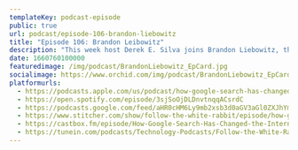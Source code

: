 ```yaml
---
templateKey: podcast-episode
public: true
url: podcast/episode-106-brandon-liebowitz
title: "Episode 106: Brandon Leibowitz"
description: "This week host Derek E. Silva joins Brandon Liebowitz, the Founder of SEO Optimizers, a full service digital marketing agency. We dive into how Google search really works, keyword optimization, and how it has shaped the Internet."
date: 1660760100000
featuredimage: /img/podcast/BrandonLiebowitz_EpCard.jpg
socialimage: https://www.orchid.com/img/podcast/BrandonLiebowitz_EpCard.jpg
platformurls:
  - https://podcasts.apple.com/us/podcast/how-google-search-has-changed-the-internet-with/id1516705670?i=1000577222059
  - https://open.spotify.com/episode/3sjSoOjDLDnvtnqqACsrdC
  - https://podcasts.google.com/feed/aHR0cHM6Ly9mb2xsb3d0aGV3aGl0ZXJhYmJpdC5saWJzeW4uY29tL3Jzcw/episode/MTgyYWI5NDktMjMyNi00ZTJjLWEwZTktM2ViYmFkZGEwOTU2?sa=X&ved=0CAUQkfYCahcKEwi49OqzieD5AhUAAAAAHQAAAAAQAQ
  - https://www.stitcher.com/show/follow-the-white-rabbit/episode/how-google-search-has-changed-the-internet-with-brandon-liebowitz-206073684
  - https://castbox.fm/episode/How-Google-Search-Has-Changed-the-Internet-with-Brandon-Liebowitz-id2954358-id524791153?country=us
  - https://tunein.com/podcasts/Technology-Podcasts/Follow-the-White-Rabbit-p1330281/?topicId=174446142
---
```

